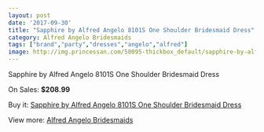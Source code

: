 ```yaml
---
layout: post
date: '2017-09-30'
title: "Sapphire by Alfred Angelo 8101S One Shoulder Bridesmaid Dress"
category: Alfred Angelo Bridesmaids
tags: ["brand","party","dresses","angelo","alfred"]
image: http://img.princessan.com/50095-thickbox_default/sapphire-by-alfred-angelo-8101s-one-shoulder-bridesmaid-dress.jpg
---
```

Sapphire by Alfred Angelo 8101S One Shoulder Bridesmaid Dress

On Sales: **$208.99**
<a href="https://www.princessan.com/en/alfred-angelo-bridesmaids/22606-sapphire-by-alfred-angelo-8101s-one-shoulder-bridesmaid-dress.html"><amp-img layout="responsive" width="600" height="600" src="//img.princessan.com/50095-thickbox_default/sapphire-by-alfred-angelo-8101s-one-shoulder-bridesmaid-dress.jpg" alt="Sapphire by Alfred Angelo 8101S One Shoulder Bridesmaid Dress 0" /></a>
<a href="https://www.princessan.com/en/alfred-angelo-bridesmaids/22606-sapphire-by-alfred-angelo-8101s-one-shoulder-bridesmaid-dress.html"><amp-img layout="responsive" width="600" height="600" src="//img.princessan.com/50097-thickbox_default/sapphire-by-alfred-angelo-8101s-one-shoulder-bridesmaid-dress.jpg" alt="Sapphire by Alfred Angelo 8101S One Shoulder Bridesmaid Dress 1" /></a>
<a href="https://www.princessan.com/en/alfred-angelo-bridesmaids/22606-sapphire-by-alfred-angelo-8101s-one-shoulder-bridesmaid-dress.html"><amp-img layout="responsive" width="600" height="600" src="//img.princessan.com/50096-thickbox_default/sapphire-by-alfred-angelo-8101s-one-shoulder-bridesmaid-dress.jpg" alt="Sapphire by Alfred Angelo 8101S One Shoulder Bridesmaid Dress 2" /></a>

Buy it: [Sapphire by Alfred Angelo 8101S One Shoulder Bridesmaid Dress](https://www.princessan.com/en/alfred-angelo-bridesmaids/22606-sapphire-by-alfred-angelo-8101s-one-shoulder-bridesmaid-dress.html "Sapphire by Alfred Angelo 8101S One Shoulder Bridesmaid Dress")

View more: [Alfred Angelo Bridesmaids](https://www.princessan.com/en/192-alfred-angelo-bridesmaids "Alfred Angelo Bridesmaids")
